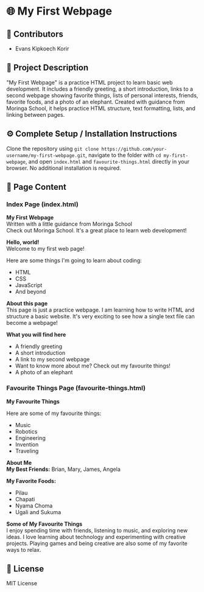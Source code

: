 # 🌐 My First Webpage

## 👥 Contributors
- Evans Kipkoech Korir

## 📖 Project Description
"My First Webpage" is a practice HTML project to learn basic web development. It includes a friendly greeting, a short introduction, links to a second webpage showing favorite things, lists of personal interests, friends, favorite foods, and a photo of an elephant. Created with guidance from Moringa School, it helps practice HTML structure, text formatting, lists, and linking between pages.

## ⚙️ Complete Setup / Installation Instructions
Clone the repository using `git clone https://github.com/your-username/my-first-webpage.git`, navigate to the folder with `cd my-first-webpage`, and open `index.html` and `favourite-things.html` directly in your browser. No additional installation is required.

## 📄 Page Content

### Index Page (index.html)
**My First Webpage**  
Written with a little guidance from Moringa School  
Check out Moringa School. It's a great place to learn web development!  

**Hello, world!**  
Welcome to my first web page!  

Here are some things I'm going to learn about coding:  
- HTML  
- CSS  
- JavaScript  
- And beyond  

**About this page**  
This page is just a practice webpage. I am learning how to write HTML and structure a basic website. It's very exciting to see how a single text file can become a webpage!  

**What you will find here**  
- A friendly greeting  
- A short introduction  
- A link to my second webpage  
- Want to know more about me? Check out my favourite things!  
- A photo of an elephant  

### Favourite Things Page (favourite-things.html)
**My Favourite Things**  

Here are some of my favourite things:  
- Music  
- Robotics  
- Engineering  
- Invention  
- Traveling  

**About Me**  
**My Best Friends:** Brian, Mary, James, Angela  

**My Favorite Foods:**  
- Pilau  
- Chapati  
- Nyama Choma  
- Ugali and Sukuma  

**Some of My Favourite Things**  
I enjoy spending time with friends, listening to music, and exploring new ideas. I love learning about technology and experimenting with creative projects. Playing games and being creative are also some of my favorite ways to relax.

## 📜 License
MIT License  


